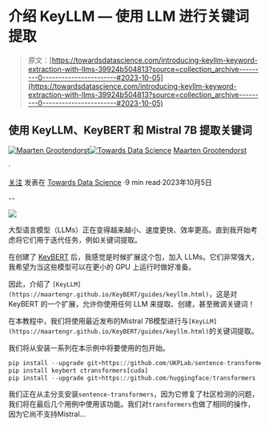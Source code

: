 # 介绍 KeyLLM — 使用 LLM 进行关键词提取

> 原文：[https://towardsdatascience.com/introducing-keyllm-keyword-extraction-with-llms-39924b504813?source=collection_archive---------0-----------------------#2023-10-05](https://towardsdatascience.com/introducing-keyllm-keyword-extraction-with-llms-39924b504813?source=collection_archive---------0-----------------------#2023-10-05)

## 使用 KeyLLM、KeyBERT 和 Mistral 7B 提取关键词

[](https://medium.com/@maartengrootendorst?source=post_page-----39924b504813--------------------------------)[![Maarten Grootendorst](../Images/58e24b9cf7e10ff1cd5ffd75a32d1a26.png)](https://medium.com/@maartengrootendorst?source=post_page-----39924b504813--------------------------------)[](https://towardsdatascience.com/?source=post_page-----39924b504813--------------------------------)[![Towards Data Science](../Images/a6ff2676ffcc0c7aad8aaf1d79379785.png)](https://towardsdatascience.com/?source=post_page-----39924b504813--------------------------------) [Maarten Grootendorst](https://medium.com/@maartengrootendorst?source=post_page-----39924b504813--------------------------------)

·

[关注](https://medium.com/m/signin?actionUrl=https%3A%2F%2Fmedium.com%2F_%2Fsubscribe%2Fuser%2F22405c3b2875&operation=register&redirect=https%3A%2F%2Ftowardsdatascience.com%2Fintroducing-keyllm-keyword-extraction-with-llms-39924b504813&user=Maarten+Grootendorst&userId=22405c3b2875&source=post_page-22405c3b2875----39924b504813---------------------post_header-----------) 发表在 [Towards Data Science](https://towardsdatascience.com/?source=post_page-----39924b504813--------------------------------) ·9 min read·2023年10月5日[](https://medium.com/m/signin?actionUrl=https%3A%2F%2Fmedium.com%2F_%2Fvote%2Ftowards-data-science%2F39924b504813&operation=register&redirect=https%3A%2F%2Ftowardsdatascience.com%2Fintroducing-keyllm-keyword-extraction-with-llms-39924b504813&user=Maarten+Grootendorst&userId=22405c3b2875&source=-----39924b504813---------------------clap_footer-----------)

--

[](https://medium.com/m/signin?actionUrl=https%3A%2F%2Fmedium.com%2F_%2Fbookmark%2Fp%2F39924b504813&operation=register&redirect=https%3A%2F%2Ftowardsdatascience.com%2Fintroducing-keyllm-keyword-extraction-with-llms-39924b504813&source=-----39924b504813---------------------bookmark_footer-----------)![](../Images/47514c37ae551ce79a535285a4d4488a.png)

大型语言模型（LLMs）正在变得越来越小、速度更快、效率更高。直到我开始考虑将它们用于迭代任务，例如关键词提取。

在创建了 [KeyBERT](https://github.com/MaartenGr/KeyBERT) 后，我感觉是时候扩展这个包，加入 LLMs。它们非常强大，我希望为当这些模型可以在更小的 GPU 上运行时做好准备。

因此，介绍了 `[KeyLLM](https://maartengr.github.io/KeyBERT/guides/keyllm.html)`，这是对 KeyBERT 的一个扩展，允许你使用任何 LLM 来提取、创建，甚至微调关键词！

在本教程中，我们将使用最近发布的Mistral 7B模型进行与`[KeyLLM](https://maartengr.github.io/KeyBERT/guides/keyllm.html)`的关键词提取。

我们将从安装一系列在本示例中将要使用的包开始。

```py
pip install --upgrade git+https://github.com/UKPLab/sentence-transformers
pip install keybert ctransformers[cuda]
pip install --upgrade git+https://github.com/huggingface/transformers
```

我们正在从主分支安装`sentence-transformers`，因为它修复了社区检测的问题，我们将在最后几个用例中使用该功能。我们对`transformers`也做了相同的操作，因为它尚不支持Mistral…
